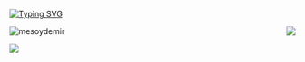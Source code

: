 [![Typing SVG](https://readme-typing-svg.herokuapp.com/?lines=Mahmut+Esat+Soydemir)](https://git.io/typing-svg)

<img align='right' src="https://github-readme-stats.vercel.app/api?username=mesoydemir&show_icons=true">

<p align="left"> <img src="https://komarev.com/ghpvc/?username=mesoydemir" alt="mesoydemir" /> </p>


[![](https://img.shields.io/github/followers/mesoydemir?style=social)](https://www.github.com/mesoydemir)

